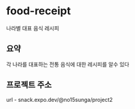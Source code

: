 # food-receipt
나라별 대표 음식 레시피

## 요약
각 나라를 대표하는 전통 음식에 대한 레시피를 알수 있다

## 프로젝트 주소
url - snack.expo.dev/@no15sunga/project2
